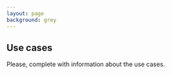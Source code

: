 ```yaml
---
layout: page
background: grey
---
```


<div class="col-lg-12 text-center mb-4">
	<h2 class="section-heading text-uppercase">Use cases</h2>
</div>
<p>
    Please, complete with information about the use cases.
</p>